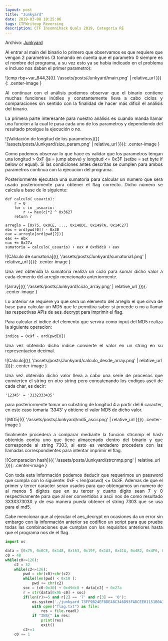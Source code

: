 ```yaml
---
layout: post
title: "Junkyard"
date: 2019-03-08 10:25:06
tags: CTFWriteup Reversing
description: CTF Insomnihack Quals 2019, Categoria RE
---
```


Archivo: [Junkyard](/assets/posts/Junkyard/junkyard)

<p style='text-align: justify;'>
Al entrar al main del binario lo primero que observamos es que requiere que 
vengan 2 parametros (3 tomando en cuenta que el parametro 0 siempre es el nombre 
del programa, a su vez esto ya se habia indicado en el problema e incluso nos 
daban el primer parametro):
</p>

![cmp rbp+var_844,3]({{ '/assets/posts/Junkyard/main.png' | relative_url }}){: .center-image }

<p style='text-align: justify;'>
Al continuar con el análisis podemos observar que el binario contiene muchas 
funciones inútiles y constantemente lleva a cabo ciclos y comparaciones sin 
sentido con la finalidad de hacer más dificil el análisis del binario.
</p>
<p style='text-align: justify;'>
La primera parte interesante para nuestro análisis es cuando manda llamar
una funcion a la cual le pasa cada uno de los parametros y dependiendo del
resultado prosigue la ejecución o no.
</p>

![Validación de longitud de los parametros]({{ '/assets/posts/Junkyard/size_param.png' | relative_url }}){: .center-image }

<p style='text-align: justify;'>
Como podemos observar lo que hace es validar que los parametros tengan una 
longitud > 0xF (ja = jump above) y longitud <= 0x3F (setbe = set byte if 
below or equal). Si las condiciones antes descritas se cumplen para ambos 
parametros continua con la ejecucion del programa.
</p>
<div style='text-align: justify;'>
Posteriormente ejecutara una sumatoria para calcular un numero que sera usado
posteriormente para obtener el flag correcto. Dicho número se calcula a 
base de lo siguiente:


</div>

```
def calculo(_usuario):
	r = 0
	for c in _usuario:
		r += hex(c)*2 ^ 0x3627
	return r

arreglo = [0x75, 0x0CE, ..., 0x148DC, 0x1497A, 0x14C27]
ebx = ord(pwd[0]] - 0x30
eax = arreglo[ord(pwd[2])]
eax += ebx
eax += 0x27a
sumatoria = calculo(_usuario) + eax # 0xd9dc8 + eax
```

![Cálculo de sumatoria]({{ '/assets/posts/Junkyard/sumatoria1.png' | relative_url }}){: .center-image }

<p style='text-align: justify;'>
Una vez obtenida la sumatoria realiza un ciclo para sumar dicho valor a 
cada elemento del arreglo mencionado anteriormente.
</p>
![array]({{ '/assets/posts/Junkyard/ciclo_array.png' | relative_url }}){: .center-image }

<p style='text-align: justify;'>
Lo anterior se requiere ya que sera un elemento del arreglo el que sirva 
de base para calcular un MD5 que le permitira saber si procede o no a
llamar las respectivas APIs de aes_decrypt para imprimir el flag.
</p>
<p style='text-align: justify;'>
Para calcular el indice del elemento que servira como input del MD5 realiza 
la  siguiente operacion:
</p>

```
indice = 0x9f - ord(pwd[0])
```
<p style='text-align: justify;'>
Una vez obtenido dicho indice convierte el valor en un string en su 
representacion decimal.
</p>

![Calculo]({{ '/assets/posts/Junkyard/calculo_desde_array.png' | relative_url }}){: .center-image }

<p style='text-align: justify;'>
Una vez obtenido dicho valor lleva a cabo una serie de procesos que convierten
el string en otro string pero concatenando los codigos ascii de cada char,
es decir:
</p>

```
'12345' = '3132333435'
```

<p style='text-align: justify;'>
para posteriormente tomar un substring de longitud 4 a partir del 6 caracter,
en este caso tomaria '3343' y obtiene el valor MD5 de dicho valor.
</p>

![MD5]({{ '/assets/posts/Junkyard/md5_ascii.png' | relative_url }}){: .center-image }

<p style='text-align: justify;'>
finalmente procedera a comparar mediante la funcion strcnmp el hash obtenido
contra uno que tiene almacenado dentro del binario y que corresponde al
string 7303, si esto es verdadero procedera con las llamadas correspondientes
para intentar imprimir el flag.
</p>

![Comparacion hash]({{ '/assets/posts/Junkyard/strcnmp.png' | relative_url }}){: .center-image }

<p style='text-align: justify;'>
Con toda esta información podemos deducir que requerimos un password que 
cumpla con lo siguiente: 0xF < len(paswd) <= 0x3F. Ademas de que el primer
y tercer caracter seran usados para que obtengamos un numero de al menos 
5 digitos que en su tercer y cuarto digito sean 7 y 0 respectivamente para
que al ser convertidos a ascii nos de como resultado 3X3X37303X y de esa
manera pueda obtener el string 7303 que se usa para el md5.
</p>
<p style='text-align: justify;'>
Cabe mencionar que al ejecutar el aes_decrypt en ocasiones da un error
sin embargo con la información anterior se codifico un script para que 
pruebe todas las combinaciones que cumplan con los requisitos anteriores
hasta que el programa nos de el flag.
</p>

```python
import os

data = [0x75, 0x0CE, 0x148, 0x163, 0x19F, 0x1A3, 0x41A, 0x4B2, 0x4F6, 0x512, 0x554, 0x5CA, 0x605, 0x61D, 0x6E1, 0x86A, 0x8ED, 0x996, 0x0A67, 0x0A84, 0x0AFD, 0x0CD2, 0x0E24, 0x0F36, 0x111C, 0x11DF, 0x123F, 0x1254, 0x126F, 0x1281, 0x1299, 0x1363, 0x143E, 0x153A, 0x159A, 0x15A5, 0x1616, 0x16AB, 0x16EA, 0x17B0, 0x17CE, 0x1843, 0x1911, 0x1964, 0x19A7, 0x1A43, 0x1A48, 0x1A89, 0x1B0B, 0x1B72, 0x1BD2, 0x1C5F, 0x1CC4, 0x1DE0, 0x1FF0, 0x204D, 0x2090, 0x20AC, 0x21D6, 0x222D, 0x22AB, 0x23E6, 0x2415, 0x24EB, 0x24EF, 0x252B, 0x2777, 0x27E0, 0x2833, 0x28CD, 0x2980, 0x2A4F, 0x2A88, 0x2A8C, 0x2AB0, 0x2ACB, 0x2ADE, 0x2B24, 0x2B41, 0x2B76, 0x2B85, 0x2C0F, 0x2C29, 0x2CE0, 0x2D0F, 0x2D9F, 0x2DBD, 0x2E21, 0x750, 0x2FB1, 0x3068, 0x3238, 0x3303, 0x3307, 0x332C, 0x334D, 0x336A, 0x33AA, 0x33DC, 0x3407, 0x34B7, 0x351A, 0x3556, 0x3577, 0x3627, 0x363B, 0x3696, 0x36EF, 0x383F, 0x387D, 0x38E1, 0x3958, 0x3981, 0x3ABE, 0x3ACB, 0x3B44, 0x3BC5, 0x3CAC, 0x3D32, 0x3E36, 0x3EE7, 0x3EF8, 0x3FEF, 0x4003, 0x404B, 0x406B, 0x4128, 0x41B5, 0x4217, 0x42BB, 0x4304, 0x4335, 0x43E9, 0x4544, 0x45CB, 0x46A7, 0x46FE, 0x4705, 0x4718, 0x4765, 0x479B, 0x4831, 0x48B7, 0x48E8, 0x49EB, 0x4A4A, 0x4A55, 0x4B0C, 0x4B13, 0x4BA2, 0x4EAD, 0x5052, 0x5065, 0x527D, 0x52AE, 0x53C8, 0x5632, 0x5645, 0x56A1, 0x577D, 0x5821, 0x5896, 0x59A8, 0x5A8A, 0x5A94, 0x5AD9, 0x5B11, 0x5B2E, 0x5C2D, 0x5DF7, 0x5E38, 0x5E3A, 0x5E48, 0x5E5A, 0x5FC3, 0x5FE1, 0x61DA, 0x61FB, 0x630C, 0x6312, 0x63EF, 0x6477, 0x6528, 0x6583, 0x65A3, 0x65D3, 0x6689, 0x668F, 0x66B0, 0x671B, 0x679C, 0x6987, 0x69F1, 0x6A32, 0x6A86, 0x6AEC, 0x6AFE, 0x6B4D, 0x6B86, 0x6BA1, 0x6C44, 0x6CC2, 0x6CCF, 0x6CE9, 0x6D9E, 0x6E0F, 0x6EA5, 0x6FC1, 0x71AE, 0x7220, 0x726B, 0x72AE, 0x7357, 0x737B, 0x73EA, 0x7405, 0x7428, 0x7442, 0x74FC, 0x751A, 0x756A, 0x7597, 0x7684, 0x774F, 0x7789, 0x77D2, 0x7820, 0x7827, 0x7849, 0x786D, 0x78D2, 0x7961, 0x79A4, 0x79FB, 0x7A4E, 0x7AD6, 0x7BE8, 0x7C25, 0x7C9E, 0x7CA1, 0x7D5C, 0x7D6A, 0x7D89, 0x7D9D, 0x7E64, 0x7EC9, 0x7EFC, 0x7EFF, 0x7F58, 0x7FF1, 0x803E, 0x8048, 0x8125, 0x8189, 0x8282, 0x82E8, 0x8358, 0x8535, 0x85CB, 0x867A, 0x8682, 0x87B7, 0x8845, 0x8899, 0x88BB, 0x89E6, 0x8AB1, 0x8AD8, 0x8C93, 0x8CFA, 0x8D0D, 0x8D1D, 0x8D26, 0x8D52, 0x8D6E, 0x8E3C, 0x8E3F, 0x8E83, 0x8F07, 0x8F39, 0x8FB3, 0x8FCF, 0x91A3, 0x91D7, 0x9473, 0x94FB, 0x958D, 0x95D4, 0x9664, 0x974C, 0x98A3, 0x990B, 0x991C, 0x9964, 0x996A, 0x9B0B, 0x9CA2, 0x9CD1, 0x9DF7, 0x9E13, 0x9E47, 0x9E55, 0x9E56, 0x9F2B, 0x9F33, 0x9F46, 0x0A044, 0x0A103, 0x0A153, 0x0A180, 0x0A1A3, 0x0A1CB, 0x0A217, 0x0A223, 0x0A257, 0x0A283, 0x0A28E, 0x0A342, 0x0A36B, 0x0A457, 0x0A4F3, 0x0A50F, 0x0A5EA, 0x0A71E, 0x0A887, 0x0A98B, 0x0AAA3, 0x0AB25, 0x0AB92, 0x0AD45, 0x0AD54, 0x0ADD3, 0x0ADF1, 0x0AE08, 0x0AE40, 0x0AEC8, 0x0AEF4, 0x0AF27, 0x0AF9A, 0x0AFC6, 0x0AFDA, 0x0B026, 0x0B02B, 0x0B02D, 0x0B126, 0x0B169, 0x0B1F2, 0x0B21F, 0x0B238, 0x0B333, 0x0B38D, 0x0B3B2, 0x0B44D, 0x0B451, 0x0B457, 0x0B46F, 0x0B52B, 0x0B557, 0x0B575, 0x0B5BB, 0x0B5DE, 0x0B65B, 0x0B665, 0x0B680, 0x0B794, 0x0B7A3, 0x0B7BE, 0x0B7CA, 0x0B800, 0x0B813, 0x0B87B, 0x0B896, 0x0B8DC, 0x0BA53, 0x0BAA9, 0x0BB17, 0x0BBBD, 0x0BC14, 0x0BC87, 0x0BDA3, 0x0BE2E, 0x0BE48, 0x0BEF8, 0x0BEFB, 0x0BF23, 0x0BF4B, 0x0BFAC, 0x0BFDA, 0x0BFE4, 0x0C00C, 0x0C024, 0x0C290, 0x0C3A3, 0x0C456, 0x0C571, 0x0C59E, 0x0C684, 0x0C713, 0x0C844, 0x0C899, 0x0C8A6, 0x0C8A9, 0x0C8D8, 0x0C928, 0x0CA6F, 0x0CB6A, 0x0CC6A, 0x0CC91, 0x0CDFC, 0x0CE2D, 0x0CE82, 0x0CE91, 0x0CF50, 0x0D123, 0x0D134, 0x0D198, 0x0D1BC, 0x0D21C, 0x0D243, 0x0D33C, 0x0D3F5, 0x0D466, 0x0D47F, 0x0D4BA, 0x0D55F, 0x0D58D, 0x0D59B, 0x0D59D, 0x0D5E1, 0x0D669, 0x0D77C, 0x0D7DF, 0x0D7E4, 0x0D7F8, 0x0D837, 0x0D882, 0x0D8A0, 0x0D8FB, 0x0D91F, 0x0DB4B, 0x0DBB8, 0x0DC55, 0x0DC70, 0x0DCD7, 0x0DCEA, 0x0DD16, 0x0DD1B, 0x0DD86, 0x0DE86, 0x0DFAC, 0x0DFF4, 0x0E087, 0x0E1BC, 0x0E1CB, 0x0E1CF, 0x0E1EB, 0x0E28D, 0x0E2E8, 0x0E3AF, 0x0E3E3, 0x0E3F2, 0x0E440, 0x0E491, 0x0E4C1, 0x0E53A, 0x0E5D2, 0x0E636, 0x0E655, 0x0E665, 0x0E81C, 0x0E870, 0x0E878, 0x0E88B, 0x0E94C, 0x0EA5C, 0x0EAE1, 0x0EE53, 0x0EF68, 0x0EFE5, 0x0F022, 0x0F068, 0x0F0FC, 0x0F117, 0x0F226, 0x0F2A9, 0x0F2EF, 0x0F332, 0x0F3C5, 0x0F3DE, 0x0F3E0, 0x0F3EA, 0x0F439, 0x0F44B, 0x0F4A4, 0x0F53E, 0x0F5C9, 0x0F641, 0x0F667, 0x0F73E, 0x0F799, 0x0F804, 0x0FA80, 0x0FA8D, 0x0FA9D, 0x0FAB6, 0x0FAD1, 0x0FB1F, 0x0FB28, 0x0FB3C, 0x0FC34, 0x0FCF3, 0x0FDD4, 0x0FEF4, 0x0FF36, 0x0FFB6, 0x0FFE4, 0x10108, 0x101A6, 0x101CF, 0x1032B, 0x1037B, 0x10420, 0x104DF, 0x1060A, 0x1065D, 0x10701, 0x10765, 0x10870, 0x10900, 0x1090D, 0x1092D, 0x109C8, 0x10A6B, 0x10AA8, 0x10CD3, 0x10E1C, 0x10E1F, 0x10E65, 0x10F08, 0x10FB3, 0x10FEF, 0x11003, 0x11005, 0x1104D, 0x11116, 0x1113F, 0x11195, 0x11241, 0x113E7, 0x1154A, 0x11580, 0x1160A, 0x1168A, 0x117B7, 0x117F6, 0x11891, 0x1198A, 0x1198E, 0x119AC, 0x119FA, 0x11C87, 0x11CB0, 0x11CB2, 0x11CE5, 0x11EEB, 0x12043, 0x120EE, 0x12185, 0x12281, 0x12328, 0x1232E, 0x123FA, 0x12428, 0x124C9, 0x124E6, 0x12518, 0x1267E, 0x1268A, 0x1268E, 0x12728, 0x127CD, 0x127F6, 0x12819, 0x128AE, 0x128F9, 0x12913, 0x12920, 0x12939, 0x12942, 0x129F3, 0x12A24, 0x12A61, 0x12A97, 0x12ABF, 0x12ACC, 0x12AD3, 0x12D02, 0x12D4E, 0x12DF4, 0x12E8C, 0x12F5F, 0x12FAC, 0x13003, 0x13068, 0x13094, 0x1319E, 0x131DB, 0x13224, 0x132ED, 0x132EE, 0x132FF, 0x13312, 0x13338, 0x133F1, 0x1347A, 0x13488, 0x1354E, 0x135C1, 0x13639, 0x136BA, 0x13815, 0x138C0, 0x13922, 0x139DB, 0x13A8A, 0x13AD6, 0x13B0E, 0x13B27, 0x13B6A, 0x13C82, 0x13DA2, 0x13DA8, 0x13DB1, 0x13DF7, 0x13DFA, 0x13EE3, 0x13F00, 0x13F1C, 0x13F7C, 0x14042, 0x14098, 0x142D3, 0x142F7, 0x14422, 0x14435, 0x1446A, 0x14496, 0x145C2, 0x1464E, 0x147FD, 0x14819, 0x148C2, 0x148DC, 0x1497A, 0x14C27]
c0 = 48
while(c0<=126):
	c2 = 32
	while(c2<=126):
		pwd = chr(c0)+chr(c2)
		while(len(pwd) < 0x10 ):
			pwd += chr(c2)
		soc = (c0-0x30) + 0xd9dc8 + data[c2] + 0x27a
		r = str(data[0x9b-c0] + soc)
		if(len(r)>=5 and r[2] == '7' and r[3] == '0'):
			os.system('./junkyard 73FF9B24EF8DE48C346D93FADCEE01151B0A1644BC81 "'+pwd+'" > flag.txt 2>&1 ')
			with open("flag.txt") as file:  
				res = file.read() 
			if "INS{" in res:
				print(res)
				exit()
		c2+=1
	c0 += 1
```

